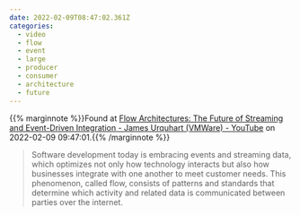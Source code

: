 ```yaml
---
date: 2022-02-09T08:47:02.361Z
categories:
  - video
  - flow
  - event
  - large
  - producer
  - consumer
  - architecture
  - future
---
```

{{% marginnote %}}Found at [Flow Architectures: The Future of Streaming and Event-Driven Integration - James Urquhart (VMWare) - YouTube](https://www.youtube.com/watch?v=5cMF6bnvZ18) on 2022-02-09 09:47:01.{{% /marginnote %}}

> Software development today is embracing events and streaming data, which optimizes not only how technology interacts but also how businesses integrate with one another to meet customer needs. This phenomenon, called flow, consists of patterns and standards that determine which activity and related data is communicated between parties over the internet.

